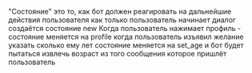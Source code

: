 "Состояние" это то, как бот должен реагировать на дальнейшие действия пользователя
как только пользователь начинает диалог создаётся состояние new
Когда пользователь нажимает профиль - состояние меняется на profile
когда пользователь изъявил желание указать сколько ему лет состояние меняется на set_age и бот будет пытаться извлечь возраст из того сообщения которое пришлёт пользователь
